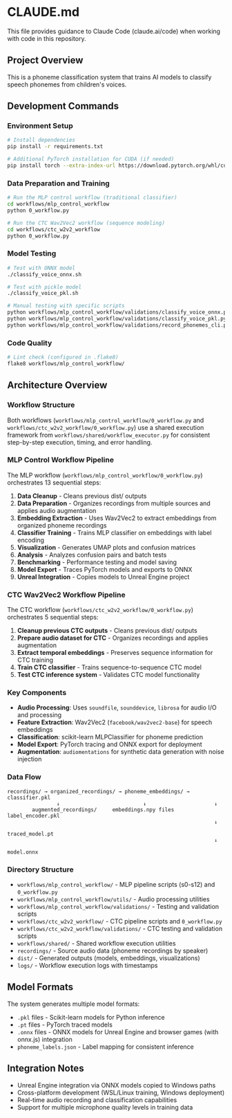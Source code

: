 # CLAUDE.md

This file provides guidance to Claude Code (claude.ai/code) when working with code in this repository.

## Project Overview

This is a phoneme classification system that trains AI models to classify speech phonemes from children's voices.

## Development Commands

### Environment Setup

```bash
# Install dependencies
pip install -r requirements.txt

# Additional PyTorch installation for CUDA (if needed)
pip install torch --extra-index-url https://download.pytorch.org/whl/cu118
```

### Data Preparation and Training

```bash
# Run the MLP control workflow (traditional classifier)
cd workflows/mlp_control_workflow
python 0_workflow.py

# Run the CTC Wav2Vec2 workflow (sequence modeling)
cd workflows/ctc_w2v2_workflow
python 0_workflow.py
```

### Model Testing

```bash
# Test with ONNX model
./classify_voice_onnx.sh

# Test with pickle model  
./classify_voice_pkl.sh

# Manual testing with specific scripts
python workflows/mlp_control_workflow/validations/classify_voice_onnx.py
python workflows/mlp_control_workflow/validations/classify_voice_pkl.py
python workflows/mlp_control_workflow/validations/record_phonemes_cli.py
```

### Code Quality

```bash
# Lint check (configured in .flake8)
flake8 workflows/mlp_control_workflow/
```

## Architecture Overview

### Workflow Structure

Both workflows (`workflows/mlp_control_workflow/0_workflow.py` and `workflows/ctc_w2v2_workflow/0_workflow.py`) use a shared execution framework from `workflows/shared/workflow_executor.py` for consistent step-by-step execution, timing, and error handling.

### MLP Control Workflow Pipeline

The MLP workflow (`workflows/mlp_control_workflow/0_workflow.py`) orchestrates 13 sequential steps:

1. **Data Cleanup** - Cleans previous dist/ outputs
2. **Data Preparation** - Organizes recordings from multiple sources and applies audio augmentation
3. **Embedding Extraction** - Uses Wav2Vec2 to extract embeddings from organized phoneme recordings
4. **Classifier Training** - Trains MLP classifier on embeddings with label encoding
5. **Visualization** - Generates UMAP plots and confusion matrices
6. **Analysis** - Analyzes confusion pairs and batch tests
7. **Benchmarking** - Performance testing and model saving
8. **Model Export** - Traces PyTorch models and exports to ONNX
9. **Unreal Integration** - Copies models to Unreal Engine project

### CTC Wav2Vec2 Workflow Pipeline

The CTC workflow (`workflows/ctc_w2v2_workflow/0_workflow.py`) orchestrates 5 sequential steps:

1. **Cleanup previous CTC outputs** - Cleans previous dist/ outputs
2. **Prepare audio dataset for CTC** - Organizes recordings and applies augmentation
3. **Extract temporal embeddings** - Preserves sequence information for CTC training
4. **Train CTC classifier** - Trains sequence-to-sequence CTC model
5. **Test CTC inference system** - Validates CTC model functionality

### Key Components

- **Audio Processing**: Uses `soundfile`, `sounddevice`, `librosa` for audio I/O and processing
- **Feature Extraction**: Wav2Vec2 (`facebook/wav2vec2-base`) for speech embeddings  
- **Classification**: scikit-learn MLPClassifier for phoneme prediction
- **Model Export**: PyTorch tracing and ONNX export for deployment
- **Augmentation**: `audiomentations` for synthetic data generation with noise injection

### Data Flow

```text
recordings/ → organized_recordings/ → phoneme_embeddings/ → classifier.pkl
                ↓                           ↓                      ↓
        augmented_recordings/     embeddings.npy files     label_encoder.pkl
                                                                   ↓
                                                            traced_model.pt
                                                                   ↓
                                                              model.onnx
```

### Directory Structure

- `workflows/mlp_control_workflow/` - MLP pipeline scripts (s0-s12) and `0_workflow.py`
- `workflows/mlp_control_workflow/utils/` - Audio processing utilities
- `workflows/mlp_control_workflow/validations/` - Testing and validation scripts
- `workflows/ctc_w2v2_workflow/` - CTC pipeline scripts and `0_workflow.py`
- `workflows/ctc_w2v2_workflow/validations/` - CTC testing and validation scripts
- `workflows/shared/` - Shared workflow execution utilities
- `recordings/` - Source audio data (phoneme recordings by speaker)
- `dist/` - Generated outputs (models, embeddings, visualizations)
- `logs/` - Workflow execution logs with timestamps

## Model Formats

The system generates multiple model formats:

- `.pkl` files - Scikit-learn models for Python inference
- `.pt` files - PyTorch traced models
- `.onnx` files - ONNX models for Unreal Engine and browser games (with onnx.js) integration
- `phoneme_labels.json` - Label mapping for consistent inference

## Integration Notes

- Unreal Engine integration via ONNX models copied to Windows paths
- Cross-platform development (WSL/Linux training, Windows deployment)
- Real-time audio recording and classification capabilities
- Support for multiple microphone quality levels in training data
